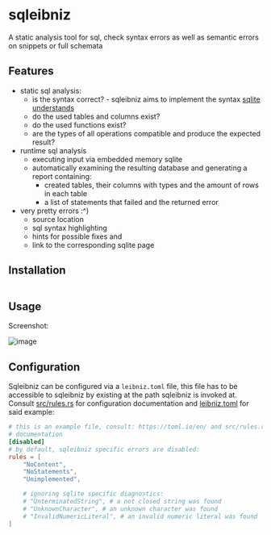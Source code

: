 # sqleibniz

A static analysis tool for sql, check syntax errors as well as semantic errors on snippets or full schemata

## Features

- static sql analysis:
  - is the syntax correct? - sqleibniz aims to implement the syntax [sqlite understands](https://www.sqlite.org/lang.html)
  - do the used tables and columns exist?
  - do the used functions exist?
  - are the types of all operations compatible and produce the expected result?
- runtime sql analysis
  - executing input via embedded memory sqlite
  - automatically examining the resulting database and generating a report containing:
    - created tables, their columns with types and the amount of rows in each table
    - a list of statements that failed and the returned error
- very pretty errors :^)
  - source location
  - sql syntax highlighting
  - hints for possible fixes and
  - link to the corresponding sqlite page

## Installation

<!-- TODO: -->

```shell

```

## Usage

Screenshot:

![image](https://github.com/user-attachments/assets/cb752211-1233-46d5-809e-319f2df31754)


## Configuration

Sqleibniz can be configured via a `leibniz.toml` file, this file has to be
accessible to sqleibniz by existing at the path sqleibniz is invoked at.
Consult [src/rules.rs](./src/rules.rs) for configuration documentation and
[leibniz.toml](./leibniz.toml) for said example:

```toml
# this is an example file, consult: https://toml.io/en/ and src/rules.rs for
# documentation
[disabled] 
# by default, sqleibniz specific errors are disabled:
rules = [ 
    "NoContent",
    "NoStatements", 
    "Unimplemented",

    # ignoring sqlite specific diagnostics:
    # "UnterminatedString", # a not closed string was found
    # "UnknownCharacter", # an unknown character was found
    # "InvalidNumericLiteral", # an invalid numeric literal was found
]
```
